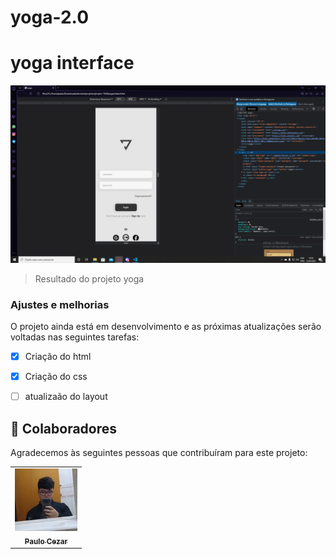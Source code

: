 # yoga-2.0
# yoga interface

<img src="./assets/project1.png" alt="logo yoga">

> Resultado do projeto yoga

### Ajustes e melhorias

O projeto ainda está em desenvolvimento e as próximas atualizações serão voltadas nas seguintes tarefas:

- [x] Criação do html
- [x] Criação do css
- [ ] atualizaão do layout


## 🤝 Colaboradores

Agradecemos às seguintes pessoas que contribuíram para este projeto:

<table>
  <tr>
    <td align="center">
      <a href="#">
        <img src="./assets/paulo.jpg" width="100px;" alt="Foto do Paulo"/><br>
        <sub>
          <b>Paulo Cezar</b>
        </sub>
      </a>
    </td>
  </tr>
</table>
